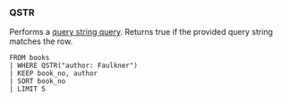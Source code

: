 <!--
This is generated by ESQL’s AbstractFunctionTestCase. Do no edit it. See ../README.md for how to regenerate it.
-->

### QSTR
Performs a [query string query](https://www.elastic.co/docs/reference/elasticsearch/query-languages/query-dsl/query-dsl-query-string-query). Returns true if the provided query string matches the row.

```
FROM books
| WHERE QSTR("author: Faulkner")
| KEEP book_no, author
| SORT book_no
| LIMIT 5
```
